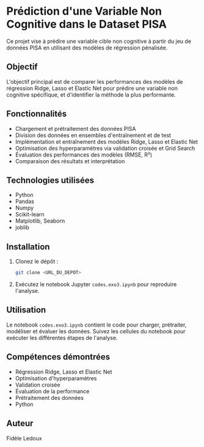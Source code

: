 # Prédiction d'une Variable Non Cognitive dans le Dataset PISA

Ce projet vise à prédire une variable cible non cognitive à partir du jeu de données PISA en utilisant des modèles de régression pénalisée.

## Objectif

L'objectif principal est de comparer les performances des modèles de régression Ridge, Lasso et Elastic Net pour prédire une variable non cognitive spécifique, et d'identifier la méthode la plus performante.

## Fonctionnalités

* Chargement et prétraitement des données PISA
* Division des données en ensembles d'entraînement et de test
* Implémentation et entraînement des modèles Ridge, Lasso et Elastic Net
* Optimisation des hyperparamètres via validation croisée et Grid Search
* Évaluation des performances des modèles (RMSE, R²)
* Comparaison des résultats et interprétation

## Technologies utilisées

* Python
* Pandas
* Numpy
* Scikit-learn
* Matplotlib, Seaborn
* joblib

## Installation

1.  Clonez le dépôt :

    ```bash
    git clone <URL_DU_DEPOT>
    ```
2.  Exécutez le notebook Jupyter `codes.exo3.ipynb` pour reproduire l'analyse.

## Utilisation

Le notebook `codes.exo3.ipynb` contient le code pour charger, prétraiter, modéliser et évaluer les données. Suivez les cellules du notebook pour exécuter les différentes étapes de l'analyse.

## Compétences démontrées

* Régression Ridge, Lasso et Elastic Net
* Optimisation d'hyperparamètres
* Validation croisée
* Évaluation de la performance
* Prétraitement des données
* Python

## Auteur

Fidèle Ledoux
